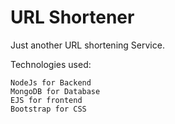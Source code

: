 # URL Shortener

Just another URL shortening Service.

Technologies used:
```
NodeJs for Backend
MongoDB for Database
EJS for frontend
Bootstrap for CSS
```
